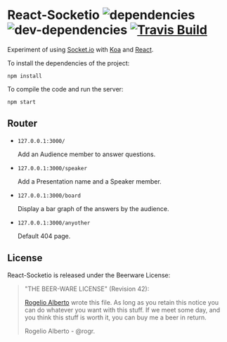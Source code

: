 React-Socketio ![dependencies](https://david-dm.org/rogr/react-socketio.svg) ![dev-dependencies](https://david-dm.org/rogr/react-socketio/dev-status.svg) [![Travis Build](https://api.travis-ci.org/rogr/react-socketio.svg)](https://travis-ci.org/rogr/react-socketio)
=====

Experiment of using [Socket.io](https://github.com/socketio/socket.io) with [Koa](https://github.com/koajs/koa) and [React](https://github.com/facebook/react).

To install the dependencies of the project:

```
npm install
```

To compile the code and run the server:

```
npm start
```


## Router
- `127.0.0.1:3000/`

   Add an Audience member to answer questions.

- `127.0.0.1:3000/speaker`

  Add a Presentation name and a Speaker member.

- `127.0.0.1:3000/board`

  Display a bar graph of the answers by the audience.

- `127.0.0.1:3000/anyother`

  Default 404 page.

## License

React-Socketio is released under the Beerware License:

> "THE BEER-WARE LICENSE" (Revision 42):
>
> [Rogelio Alberto](https://github.com/rogr) wrote this file.  As long as you retain this notice you
> can do whatever you want with this stuff. If we meet some day, and you think
> this stuff is worth it, you can buy me a beer in return.
>
> Rogelio Alberto - @rogr.
